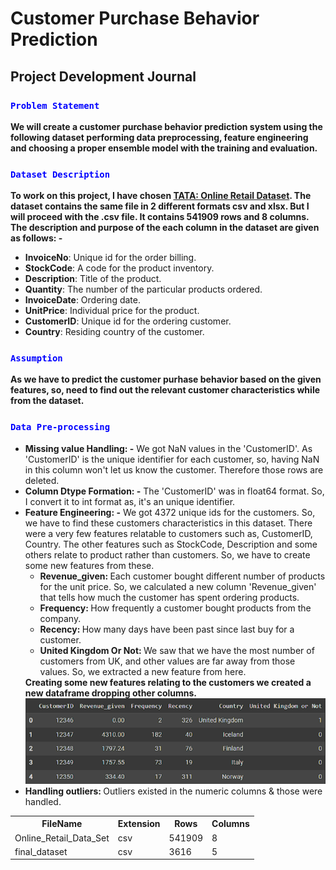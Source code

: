 # Customer Purchase Behavior Prediction


<h2>Project Development Journal</h2>


<h3><code style="color:blue">Problem Statement</code></h3>

<strong>We will create a customer purchase behavior prediction system using the following dataset performing data preprocessing, feature engineering and choosing a proper ensemble model with the training and evaluation.</strong>


<h3><code style="color:blue">Dataset Description</code></h3>

<strong>To work on this project, I have chosen <a href="https://www.kaggle.com/datasets/ishanshrivastava28/tata-online-retail-dataset">TATA: Online Retail Dataset</a>. The dataset contains the same file in 2 different formats csv and xlsx. But I will proceed with the .csv file. It contains 541909 rows and 8 columns. The description and purpose of the each column in the dataset are given as follows: -</strong>
<ul>
    <li><strong>InvoiceNo</strong>: Unique id for the order billing.</li>
    <li><strong>StockCode</strong>: A code for the product inventory.</li>
    <li><strong>Description</strong>: Title of the product.</li>
    <li><strong>Quantity</strong>: The number of the particular products ordered.</li>
    <li><strong>InvoiceDate</strong>: Ordering date.</li>
    <li><strong>UnitPrice</strong>: Individual price for the product.</li>
    <li><strong>CustomerID</strong>: Unique id for the ordering customer.</li>
    <li><strong>Country</strong>: Residing country of the customer.</li>
</ul>


<h3><code style="color:blue">Assumption</code></h3>

<strong>As we have to predict the customer purhase behavior based on the given features, so, need to find out the relevant customer characteristics while from the dataset.</strong>


<h3><code style="color:blue">Data Pre-processing</code></h3>

<ul>
    <li><strong>Missing value Handling: -</strong> We got NaN values in the 'CustomerID'. As 'CustomerID' is the unique identifier for each customer, so, having NaN in this column won't let us know the customer. Therefore those rows are deleted.</li>
    <li><strong>Column Dtype Formation: -</strong> The 'CustomerID' was in float64 format. So, I convert it to int format as, it's an unique identifier.</li>
    <li><strong>Feature Engineering: -</strong> We got 4372 unique ids for the customers. So, we have to find these customers characteristics in this dataset. There were a very few features relatable to customers such as, CustomerID, Country. The other features such as StockCode, Description and some others relate to product rather than customers. So, we have to create some new features from these.
        <ul>
            <li><strong>Revenue_given: </strong>Each customer bought different number of products for the unit price. So, we calculated a new column 'Revenue_given' that tells how much the customer has spent ordering products.</li>
            <li><strong>Frequency: </strong>How frequently a customer bought products from the company.</li>
            <li><strong>Recency: </strong>How many days have been past since last buy for a customer.</li>
            <li><strong>United Kingdom Or Not: </strong>We saw that we have the most number of customers from UK, and other values are far away from those values. So, we extracted a new feature from here.</li>
        </ul>
        <strong>Creating some new features relating to the customers we created a new dataframe dropping other columns.</strong>
        <div align="center"><img src="assets/df.png"></div>
    </li>
    <li><strong>Handling outliers: </strong>Outliers existed in the numeric columns & those were handled.</li>
</ul>
<div align="center">
    <table>
        <tr>
            <th>FileName</th>
            <th>Extension</th>
            <th>Rows</th>
            <th>Columns</th>
        </tr>
        <tr>
            <td>Online_Retail_Data_Set</td>
            <td>csv</td>
            <td>541909</td>
            <td>8</td>
        </tr>
        <tr>
            <td>final_dataset</td>
            <td>csv</td>
            <td>3616</td>
            <td>5</td>
        </tr>
    </table>
</div>




